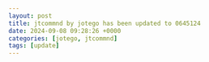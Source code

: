 ```yaml
---
layout: post
title: jtcommnd by jotego has been updated to 0645124
date: 2024-09-08 09:28:26 +0000
categories: [jotego, jtcommnd]
tags: [update]
---
```


